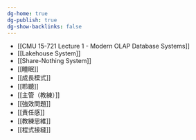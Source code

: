 ```yaml
---
dg-home: true
dg-publish: true
dg-show-backlinks: false
---
```


- [[CMU 15-721 Lecture 1 - Modern OLAP Database Systems]]
- [[Lakehouse System]]
- [[Share-Nothing System]]
- [[睡眠]]
- [[成長模式]]
- [[聆聽]]
- [[主管（教練）]]
- [[強效問題]]
- [[責任感]]
- [[教練思維]]
- [[程式接縫]]

